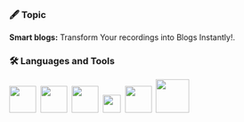 ### 🖋️ Topic

<b>Smart blogs:</b> Transform Your recordings into Blogs Instantly!.

### 🛠️ Languages and Tools

<img src="https://cdn.svgporn.com/logos/typescript-icon.svg" width="48"> &nbsp;<img src="https://cdn.svgporn.com/logos/react.svg" width="48">
&nbsp;<img src="https://cdn.svgporn.com/logos/nextjs-icon.svg" width="48">
&nbsp;<img src="https://cdn.svgporn.com/logos/gopher.svg" width="32">
&nbsp;<img src="https://cdn.svgporn.com/logos/postgresql.svg" width="48">
&nbsp;<img src="https://avatars.githubusercontent.com/u/102377828?s=200&v=4" width="60">
